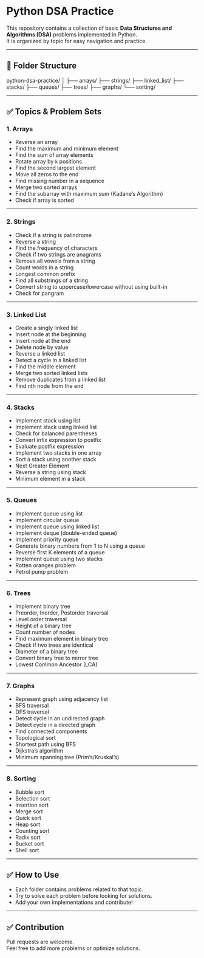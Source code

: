 # Python DSA Practice

This repository contains a collection of basic **Data Structures and Algorithms (DSA)** problems implemented in Python.  
It is organized by topic for easy navigation and practice.

---

## 📂 Folder Structure

python-dsa-practice/
│
├── arrays/
├── strings/
├── linked_list/
├── stacks/
├── queues/
├── trees/
├── graphs/
└── sorting/

---

## ✅ Topics & Problem Sets

### 1. Arrays
- Reverse an array
- Find the maximum and minimum element
- Find the sum of array elements
- Rotate array by `k` positions
- Find the second largest element
- Move all zeros to the end
- Find missing number in a sequence
- Merge two sorted arrays
- Find the subarray with maximum sum (Kadane’s Algorithm)
- Check if array is sorted

---

### 2. Strings
- Check if a string is palindrome
- Reverse a string
- Find the frequency of characters
- Check if two strings are anagrams
- Remove all vowels from a string
- Count words in a string
- Longest common prefix
- Find all substrings of a string
- Convert string to uppercase/lowercase without using built-in
- Check for pangram

---

### 3. Linked List
- Create a singly linked list
- Insert node at the beginning
- Insert node at the end
- Delete node by value
- Reverse a linked list
- Detect a cycle in a linked list
- Find the middle element
- Merge two sorted linked lists
- Remove duplicates from a linked list
- Find nth node from the end

---

### 4. Stacks
- Implement stack using list
- Implement stack using linked list
- Check for balanced parentheses
- Convert infix expression to postfix
- Evaluate postfix expression
- Implement two stacks in one array
- Sort a stack using another stack
- Next Greater Element
- Reverse a string using stack
- Minimum element in a stack

---

### 5. Queues
- Implement queue using list
- Implement circular queue
- Implement queue using linked list
- Implement deque (double-ended queue)
- Implement priority queue
- Generate binary numbers from 1 to N using a queue
- Reverse first K elements of a queue
- Implement queue using two stacks
- Rotten oranges problem
- Petrol pump problem

---

### 6. Trees
- Implement binary tree
- Preorder, Inorder, Postorder traversal
- Level order traversal
- Height of a binary tree
- Count number of nodes
- Find maximum element in binary tree
- Check if two trees are identical
- Diameter of a binary tree
- Convert binary tree to mirror tree
- Lowest Common Ancestor (LCA)

---

### 7. Graphs
- Represent graph using adjacency list
- BFS traversal
- DFS traversal
- Detect cycle in an undirected graph
- Detect cycle in a directed graph
- Find connected components
- Topological sort
- Shortest path using BFS
- Dijkstra’s algorithm
- Minimum spanning tree (Prim’s/Kruskal’s)

---

### 8. Sorting
- Bubble sort
- Selection sort
- Insertion sort
- Merge sort
- Quick sort
- Heap sort
- Counting sort
- Radix sort
- Bucket sort
- Shell sort

---

## ✅ How to Use
- Each folder contains problems related to that topic.
- Try to solve each problem before looking for solutions.
- Add your own implementations and contribute!

---

## ✅ Contribution
Pull requests are welcome.  
Feel free to add more problems or optimize solutions.
